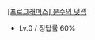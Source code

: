 [[프로그래머스] 분수의 덧셈](https://school.programmers.co.kr/learn/courses/30/lessons/120808)
- Lv.0 / 정답률 60%
